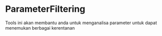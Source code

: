# ParameterFiltering
Tools ini akan membantu anda untuk menganalisa parameter untuk dapat menemukan berbagai kerentanan
